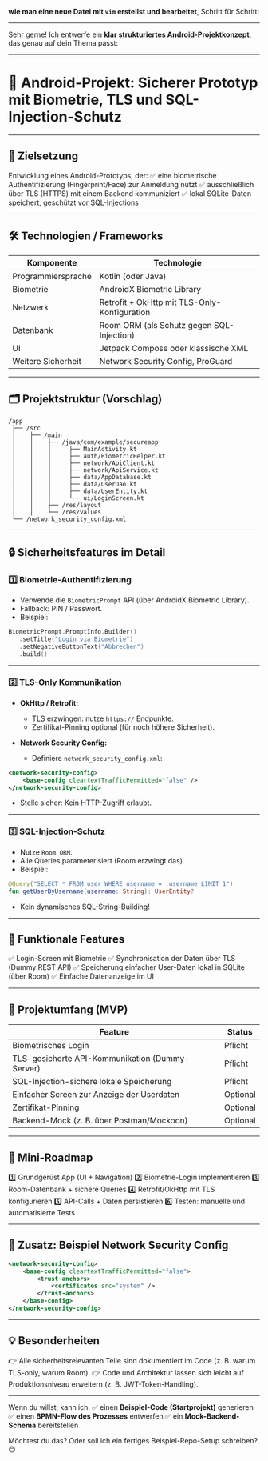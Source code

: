 **wie man eine neue Datei mit `vim` erstellst und bearbeitet**, Schritt für Schritt:

---

Sehr gerne! Ich entwerfe ein **klar strukturiertes Android-Projektkonzept**, das genau auf dein Thema passt:

---

# 📱 **Android-Projekt: Sicherer Prototyp mit Biometrie, TLS und SQL-Injection-Schutz**

---

## 🎯 **Zielsetzung**

Entwicklung eines Android-Prototyps, der:
✅ eine biometrische Authentifizierung (Fingerprint/Face) zur Anmeldung nutzt
✅ ausschließlich über TLS (HTTPS) mit einem Backend kommuniziert
✅ lokal SQLite-Daten speichert, geschützt vor SQL-Injections

---

## 🛠 **Technologien / Frameworks**

| Komponente         | Technologie                                  |
| ------------------ | -------------------------------------------- |
| Programmiersprache | Kotlin (oder Java)                           |
| Biometrie          | AndroidX Biometric Library                   |
| Netzwerk           | Retrofit + OkHttp mit TLS-Only-Konfiguration |
| Datenbank          | Room ORM (als Schutz gegen SQL-Injection)    |
| UI                 | Jetpack Compose oder klassische XML          |
| Weitere Sicherheit | Network Security Config, ProGuard            |

---

## 🗂 **Projektstruktur (Vorschlag)**

```
/app
 ├── /src
 │    ├── /main
 │    │    ├── /java/com/example/secureapp
 │    │    │     ├── MainActivity.kt
 │    │    │     ├── auth/BiometricHelper.kt
 │    │    │     ├── network/ApiClient.kt
 │    │    │     ├── network/ApiService.kt
 │    │    │     ├── data/AppDatabase.kt
 │    │    │     ├── data/UserDao.kt
 │    │    │     ├── data/UserEntity.kt
 │    │    │     └── ui/LoginScreen.kt
 │    │    ├── /res/layout
 │    │    └── /res/values
 └── /network_security_config.xml
```

---

## 🔒 **Sicherheitsfeatures im Detail**

### 1️⃣ **Biometrie-Authentifizierung**

* Verwende die `BiometricPrompt` API (über AndroidX Biometric Library).
* Fallback: PIN / Passwort.
* Beispiel:

```kotlin
BiometricPrompt.PromptInfo.Builder()
   .setTitle("Login via Biometrie")
   .setNegativeButtonText("Abbrechen")
   .build()
```

---

### 2️⃣ **TLS-Only Kommunikation**

* **OkHttp / Retrofit:**

  * TLS erzwingen: nutze `https://` Endpunkte.
  * Zertifikat-Pinning optional (für noch höhere Sicherheit).
* **Network Security Config:**

  * Definiere `network_security_config.xml`:

```xml
<network-security-config>
    <base-config cleartextTrafficPermitted="false" />
</network-security-config>
```

* Stelle sicher: Kein HTTP-Zugriff erlaubt.

---

### 3️⃣ **SQL-Injection-Schutz**

* Nutze `Room ORM`.
* Alle Queries parameterisiert (Room erzwingt das).
* Beispiel:

```kotlin
@Query("SELECT * FROM user WHERE username = :username LIMIT 1")
fun getUserByUsername(username: String): UserEntity?
```

* Kein dynamisches SQL-String-Building!

---

## 📌 **Funktionale Features**

✅ Login-Screen mit Biometrie
✅ Synchronisation der Daten über TLS (Dummy REST API)
✅ Speicherung einfacher User-Daten lokal in SQLite (über Room)
✅ Einfache Datenanzeige im UI

---

## 📝 **Projektumfang (MVP)**

| Feature                                         | Status   |
| ----------------------------------------------- | -------- |
| Biometrisches Login                             | Pflicht  |
| TLS-gesicherte API-Kommunikation (Dummy-Server) | Pflicht  |
| SQL-Injection-sichere lokale Speicherung        | Pflicht  |
| Einfacher Screen zur Anzeige der Userdaten      | Optional |
| Zertifikat-Pinning                              | Optional |
| Backend-Mock (z. B. über Postman/Mockoon)       | Optional |

---

## 🚀 **Mini-Roadmap**

1️⃣ Grundgerüst App (UI + Navigation)
2️⃣ Biometrie-Login implementieren
3️⃣ Room-Datenbank + sichere Queries
4️⃣ Retrofit/OkHttp mit TLS konfigurieren
5️⃣ API-Calls + Daten persistieren
6️⃣ Testen: manuelle und automatisierte Tests

---

## 📂 **Zusatz: Beispiel Network Security Config**

```xml
<network-security-config>
    <base-config cleartextTrafficPermitted="false">
        <trust-anchors>
            <certificates src="system" />
        </trust-anchors>
    </base-config>
</network-security-config>
```

---

## 💡 **Besonderheiten**

👉 Alle sicherheitsrelevanten Teile sind dokumentiert im Code (z. B. warum TLS-only, warum Room).
👉 Code und Architektur lassen sich leicht auf Produktionsniveau erweitern (z. B. JWT-Token-Handling).

---

Wenn du willst, kann ich:
✅ einen **Beispiel-Code (Startprojekt)** generieren
✅ einen **BPMN-Flow des Prozesses** entwerfen
✅ ein **Mock-Backend-Schema** bereitstellen

Möchtest du das? Oder soll ich ein fertiges Beispiel-Repo-Setup schreiben? 😊
